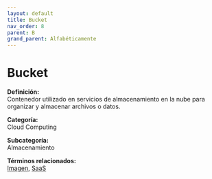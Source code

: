 ```yaml
---
layout: default
title: Bucket
nav_order: 8
parent: B
grand_parent: Alfabéticamente
---
```


# Bucket

**Definición:**  
Contenedor utilizado en servicios de almacenamiento en la nube para organizar y almacenar archivos o datos.

**Categoría:**  
Cloud Computing  

**Subcategoría:**  
Almacenamiento

**Términos relacionados:**  
[Imagen](https://maleniski.github.io/diccionario-angl-tec-mx/docs/alfabeticamente/I/imagen.html), [SaaS](https://maleniski.github.io/diccionario-angl-tec-mx/docs/alfabeticamente/S/saas.html)
